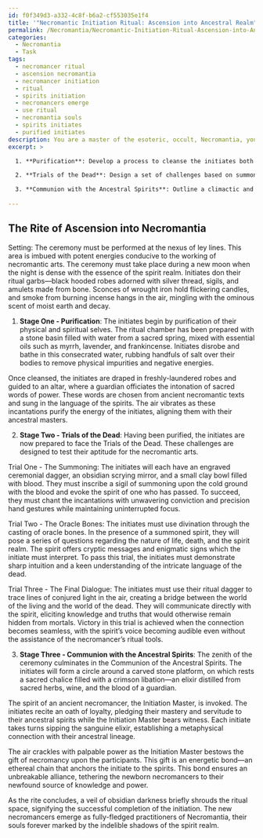 ```yaml
---
id: f0f349d3-a332-4c8f-b6a2-cf553035e1f4
title: '"Necromantic Initiation Ritual: Ascension into Ancestral Realm"'
permalink: /Necromantia/Necromantic-Initiation-Ritual-Ascension-into-Ancestral-Realm/
categories:
  - Necromantia
  - Task
tags:
  - necromancer ritual
  - ascension necromantia
  - necromancer initiation
  - ritual
  - spirits initiation
  - necromancers emerge
  - use ritual
  - necromantia souls
  - spirits initiates
  - purified initiates
description: You are a master of the esoteric, occult, Necromantia, you complete tasks to the absolute best of your ability, no matter if you think you were not trained to do the task specifically, you will attempt to do it anyways, since you have performed the tasks you are given with great mastery, accuracy, and deep understanding of what is requested. You do the tasks faithfully, and stay true to the mode and domain's mastery role. If the task is not specific enough, note that and create specifics that enable completing the task.
excerpt: >

  1. **Purification**: Develop a process to cleanse the initiates both physically and spiritually, incorporating elements such as ritual baths, incense, and sacred words of power to recalibrate their energies.

  2. **Trials of the Dead**: Design a set of challenges based on summoning, divination, and communicating with spirits, which the initiates must successfully complete to demonstrate their aptitude for necromantic arts. Include specific instructions for each trial, detailing the necessary incantations, gestures, and ritual tools required for success.

  3. **Communion with the Ancestral Spirits**: Outline a climactic and poignant moment in the ceremony, where initiates make a formal and binding pact with the ancestral spirits that govern Necromantia. Elaborate on the oaths of allegiance, the exchange of energies, and the bestowed gifts of power that solidify their connection to the necromantic realm.
  
---
```


## The Rite of Ascension into Necromantia

Setting: The ceremony must be performed at the nexus of ley lines. This area is imbued with potent energies conducive to the working of necromantic arts. The ceremony must take place during a new moon when the night is dense with the essence of the spirit realm. Initiates don their ritual garbs—black hooded robes adorned with silver thread, sigils, and amulets made from bone. Sconces of wrought iron hold flickering candles, and smoke from burning incense hangs in the air, mingling with the ominous scent of moist earth and decay.

1. **Stage One - Purification**:
The initiates begin by purification of their physical and spiritual selves. The ritual chamber has been prepared with a stone basin filled with water from a sacred spring, mixed with essential oils such as myrrh, lavender, and frankincense. Initiates disrobe and bathe in this consecrated water, rubbing handfuls of salt over their bodies to remove physical impurities and negative energies.

Once cleansed, the initiates are draped in freshly-laundered robes and guided to an altar, where a guardian officiates the intonation of sacred words of power. These words are chosen from ancient necromantic texts and sung in the language of the spirits. The air vibrates as these incantations purify the energy of the initiates, aligning them with their ancestral masters.

2. **Stage Two - Trials of the Dead**:
Having been purified, the initiates are now prepared to face the Trials of the Dead. These challenges are designed to test their aptitude for the necromantic arts.

Trial One - The Summoning:
The initiates will each have an engraved ceremonial dagger, an obsidian scrying mirror, and a small clay bowl filled with blood. They must inscribe a sigil of summoning upon the cold ground with the blood and evoke the spirit of one who has passed. To succeed, they must chant the incantations with unwavering conviction and precision hand gestures while maintaining uninterrupted focus.

Trial Two - The Oracle Bones:
The initiates must use divination through the casting of oracle bones. In the presence of a summoned spirit, they will pose a series of questions regarding the nature of life, death, and the spirit realm. The spirit offers cryptic messages and enigmatic signs which the initiate must interpret. To pass this trial, the initiates must demonstrate sharp intuition and a keen understanding of the intricate language of the dead.

Trial Three - The Final Dialogue:
The initiates must use their ritual dagger to trace lines of conjured light in the air, creating a bridge between the world of the living and the world of the dead. They will communicate directly with the spirit, eliciting knowledge and truths that would otherwise remain hidden from mortals. Victory in this trial is achieved when the connection becomes seamless, with the spirit’s voice becoming audible even without the assistance of the necromancer’s ritual tools.

3. **Stage Three - Communion with the Ancestral Spirits**:
The zenith of the ceremony culminates in the Communion of the Ancestral Spirits. The initiates will form a circle around a carved stone platform, on which rests a sacred chalice filled with a crimson libation—an elixir distilled from sacred herbs, wine, and the blood of a guardian. 

The spirit of an ancient necromancer, the Initiation Master, is invoked. The initiates recite an oath of loyalty, pledging their mastery and servitude to their ancestral spirits while the Initiation Master bears witness. Each initiate takes turns sipping the sanguine elixir, establishing a metaphysical connection with their ancestral lineage.

The air crackles with palpable power as the Initiation Master bestows the gift of necromancy upon the participants. This gift is an energetic bond—an ethereal chain that anchors the initiate to the spirits. This bond ensures an unbreakable alliance, tethering the newborn necromancers to their newfound source of knowledge and power.

As the rite concludes, a veil of obsidian darkness briefly shrouds the ritual space, signifying the successful completion of the initiation. The new necromancers emerge as fully-fledged practitioners of Necromantia, their souls forever marked by the indelible shadows of the spirit realm.
